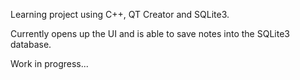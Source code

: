 Learning project using C++, QT Creator and SQLite3.

Currently opens up the UI and is able to save notes into the SQLite3 database.

Work in progress...
